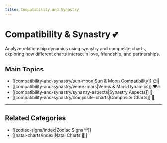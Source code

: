 ```yaml
---
title: Compatibility and Synastry
---
```

# Compatibility & Synastry 💕  

Analyze relationship dynamics using synastry and composite charts, exploring how different charts interact in love, friendship, and partnerships.  

## Main Topics  
- [[compatibility-and-synastry/sun-moon|Sun & Moon Compatibility]] 🌞🌙  
- [[compatibility-and-synastry/venus-mars|Venus & Mars Dynamics]] ❤️🔥  
- [[compatibility-and-synastry/synastry-aspects|Synastry Aspects]] 🔀  
- [[compatibility-and-synastry/composite-charts|Composite Charts]] 💞  

---
## Related Categories  
- [[zodiac-signs/index|Zodiac Signs ♈]]  
- [[natal-charts/index|Natal Charts 🧭]]